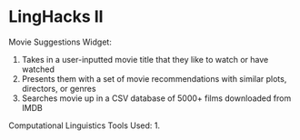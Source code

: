 # LingHacks II
Movie Suggestions Widget:
   1. Takes in a user-inputted movie title that they like to watch or have watched
   2. Presents them with a set of movie recommendations with similar plots, directors, or genres
   3. Searches movie up in a CSV database of 5000+ films downloaded from IMDB

Computational Linguistics Tools Used:
   1. 

